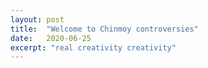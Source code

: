 ```yaml
---
layout: post
title:  "Welcome to Chinmoy controversies"
date:   2020-06-25
excerpt: "real creativity creativity"
---
```

